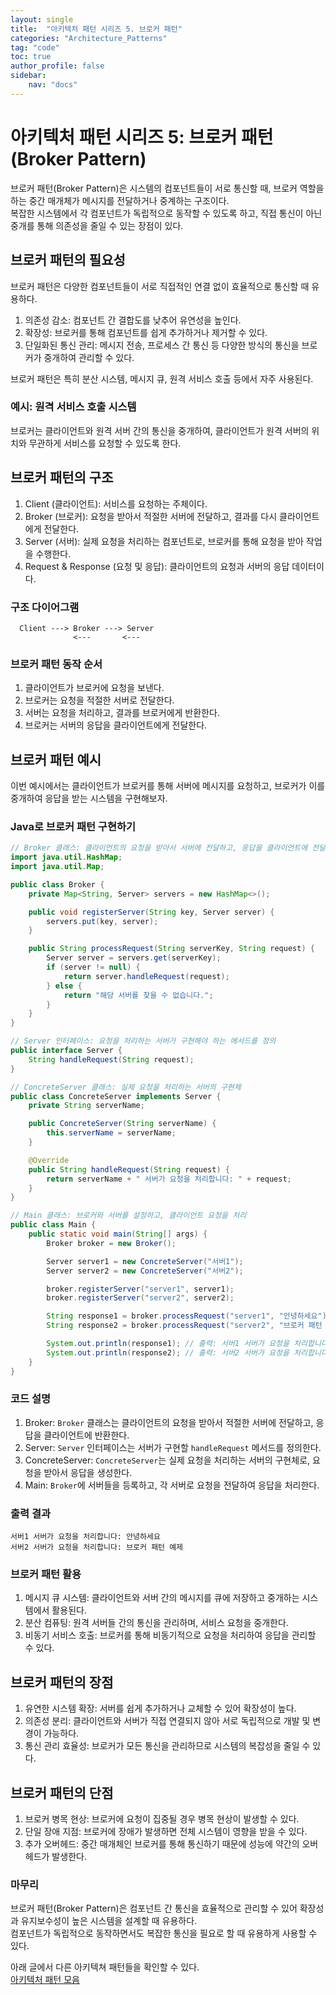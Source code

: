 ```yaml
---
layout: single
title:  "아키텍처 패턴 시리즈 5. 브로커 패턴"
categories: "Architecture_Patterns"
tag: "code"
toc: true
author_profile: false
sidebar:
    nav: "docs"
---
```


# 아키텍처 패턴 시리즈 5: 브로커 패턴 (Broker Pattern)

브로커 패턴(Broker Pattern)은 시스템의 컴포넌트들이 서로 통신할 때, 브로커 역할을 하는 중간 매개체가 메시지를 전달하거나 중계하는 구조이다.  
복잡한 시스템에서 각 컴포넌트가 독립적으로 동작할 수 있도록 하고, 직접 통신이 아닌 중개를 통해 의존성을 줄일 수 있는 장점이 있다.

## 브로커 패턴의 필요성

브로커 패턴은 다양한 컴포넌트들이 서로 직접적인 연결 없이 효율적으로 통신할 때 유용하다.

1. 의존성 감소: 컴포넌트 간 결합도를 낮추어 유연성을 높인다.  
2. 확장성: 브로커를 통해 컴포넌트를 쉽게 추가하거나 제거할 수 있다.  
3. 단일화된 통신 관리: 메시지 전송, 프로세스 간 통신 등 다양한 방식의 통신을 브로커가 중개하여 관리할 수 있다.  

브로커 패턴은 특히 분산 시스템, 메시지 큐, 원격 서비스 호출 등에서 자주 사용된다.

### 예시: 원격 서비스 호출 시스템

브로커는 클라이언트와 원격 서버 간의 통신을 중개하여, 클라이언트가 원격 서버의 위치와 무관하게 서비스를 요청할 수 있도록 한다.

## 브로커 패턴의 구조  

1. Client (클라이언트): 서비스를 요청하는 주체이다.
2. Broker (브로커): 요청을 받아서 적절한 서버에 전달하고, 결과를 다시 클라이언트에게 전달한다.
3. Server (서버): 실제 요청을 처리하는 컴포넌트로, 브로커를 통해 요청을 받아 작업을 수행한다.
4. Request & Response (요청 및 응답): 클라이언트의 요청과 서버의 응답 데이터이다.  

### 구조 다이어그램

```
  Client ---> Broker ---> Server
              <---       <---
```

### 브로커 패턴 동작 순서

1. 클라이언트가 브로커에 요청을 보낸다.
2. 브로커는 요청을 적절한 서버로 전달한다.
3. 서버는 요청을 처리하고, 결과를 브로커에게 반환한다.
4. 브로커는 서버의 응답을 클라이언트에게 전달한다.  

## 브로커 패턴 예시

이번 예시에서는 클라이언트가 브로커를 통해 서버에 메시지를 요청하고, 브로커가 이를 중개하여 응답을 받는 시스템을 구현해보자.  

### Java로 브로커 패턴 구현하기

```java
// Broker 클래스: 클라이언트의 요청을 받아서 서버에 전달하고, 응답을 클라이언트에 전달
import java.util.HashMap;
import java.util.Map;

public class Broker {
    private Map<String, Server> servers = new HashMap<>();

    public void registerServer(String key, Server server) {
        servers.put(key, server);
    }

    public String processRequest(String serverKey, String request) {
        Server server = servers.get(serverKey);
        if (server != null) {
            return server.handleRequest(request);
        } else {
            return "해당 서버를 찾을 수 없습니다.";
        }
    }
}
```

```java
// Server 인터페이스: 요청을 처리하는 서버가 구현해야 하는 메서드를 정의
public interface Server {
    String handleRequest(String request);
}
```

```java
// ConcreteServer 클래스: 실제 요청을 처리하는 서버의 구현체
public class ConcreteServer implements Server {
    private String serverName;

    public ConcreteServer(String serverName) {
        this.serverName = serverName;
    }

    @Override
    public String handleRequest(String request) {
        return serverName + " 서버가 요청을 처리합니다: " + request;
    }
}
```

```java
// Main 클래스: 브로커와 서버를 설정하고, 클라이언트 요청을 처리
public class Main {
    public static void main(String[] args) {
        Broker broker = new Broker();

        Server server1 = new ConcreteServer("서버1");
        Server server2 = new ConcreteServer("서버2");

        broker.registerServer("server1", server1);
        broker.registerServer("server2", server2);

        String response1 = broker.processRequest("server1", "안녕하세요");
        String response2 = broker.processRequest("server2", "브로커 패턴 예제");

        System.out.println(response1); // 출력: 서버1 서버가 요청을 처리합니다: 안녕하세요
        System.out.println(response2); // 출력: 서버2 서버가 요청을 처리합니다: 브로커 패턴 예제
    }
}
```

### 코드 설명

1. Broker: `Broker` 클래스는 클라이언트의 요청을 받아서 적절한 서버에 전달하고, 응답을 클라이언트에 반환한다.  
2. Server: `Server` 인터페이스는 서버가 구현할 `handleRequest` 메서드를 정의한다.  
3. ConcreteServer: `ConcreteServer`는 실제 요청을 처리하는 서버의 구현체로, 요청을 받아서 응답을 생성한다.
4. Main: `Broker`에 서버들을 등록하고, 각 서버로 요청을 전달하여 응답을 처리한다.  

### 출력 결과

```
서버1 서버가 요청을 처리합니다: 안녕하세요
서버2 서버가 요청을 처리합니다: 브로커 패턴 예제
```  

### 브로커 패턴 활용

1. 메시지 큐 시스템: 클라이언트와 서버 간의 메시지를 큐에 저장하고 중개하는 시스템에서 활용된다.  
2. 분산 컴퓨팅: 원격 서버들 간의 통신을 관리하며, 서비스 요청을 중개한다.  
3. 비동기 서비스 호출: 브로커를 통해 비동기적으로 요청을 처리하여 응답을 관리할 수 있다.  

## 브로커 패턴의 장점

1. 유연한 시스템 확장: 서버를 쉽게 추가하거나 교체할 수 있어 확장성이 높다.  
2. 의존성 분리: 클라이언트와 서버가 직접 연결되지 않아 서로 독립적으로 개발 및 변경이 가능하다.  
3. 통신 관리 효율성: 브로커가 모든 통신을 관리하므로 시스템의 복잡성을 줄일 수 있다.  

## 브로커 패턴의 단점

1. 브로커 병목 현상: 브로커에 요청이 집중될 경우 병목 현상이 발생할 수 있다.  
2. 단일 장애 지점: 브로커에 장애가 발생하면 전체 시스템이 영향을 받을 수 있다.  
3. 추가 오버헤드: 중간 매개체인 브로커를 통해 통신하기 때문에 성능에 약간의 오버헤드가 발생한다.  

### 마무리

브로커 패턴(Broker Pattern)은 컴포넌트 간 통신을 효율적으로 관리할 수 있어 확장성과 유지보수성이 높은 시스템을 설계할 때 유용하다.  
컴포넌트가 독립적으로 동작하면서도 복잡한 통신을 필요로 할 때 유용하게 사용할 수 있다.  

아래 글에서 다른 아키텍쳐 패턴들을 확인할 수 있다.  
[아키텍처 패턴 모음](https://gihak111.github.io/architecture_patterns/2024/12/04/Type_of_Architecture_Patterns_upload.html)  
